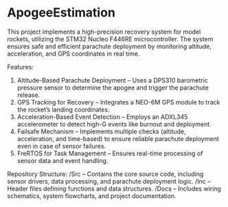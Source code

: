 # ApogeeEstimation
This project implements a high-precision recovery system for model rockets, utilizing the STM32 Nucleo F446RE microcontroller. The system ensures safe and efficient parachute deployment by monitoring altitude, acceleration, and GPS coordinates in real time.

 Features:
 1. Altitude-Based Parachute Deployment – Uses a DPS310 barometric pressure sensor to determine the apogee and trigger the parachute release.
 2. GPS Tracking for Recovery – Integrates a NEO-6M GPS module to track the rocket’s landing coordinates.
 3. Acceleration-Based Event Detection – Employs an ADXL345 accelerometer to detect high-G events like burnout and deployment.
 4. Failsafe Mechanism – Implements multiple checks (altitude, acceleration, and time-based) to ensure reliable parachute deployment even in case of sensor failures.
 5. FreRTOS for Task Management – Ensures real-time processing of sensor data and event handling.

Repository Structure:
/Src – Contains the core source code, including sensor drivers, data processing, and parachute deployment logic.
/Inc – Header files defining functions and data structures.
/Docs – Includes wiring schematics, system flowcharts, and project documentation.

